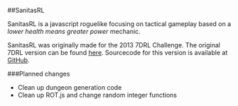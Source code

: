 ##SanitasRL

SanitasRL is a javascript roguelike focusing on tactical gameplay based on a *lower health means greater power* mechanic.

SanitasRL was originally made for the 2013 7DRL Challenge. The original 7DRL version can be found [here](http://codejunkie.se/sanitasrl/). Sourcecode for this version is available at [GitHub](https://github.com/albinodervall/SanitasRL).

###Planned changes
* Clean up dungeon generation code
* Clean up ROT.js and change random integer functions
